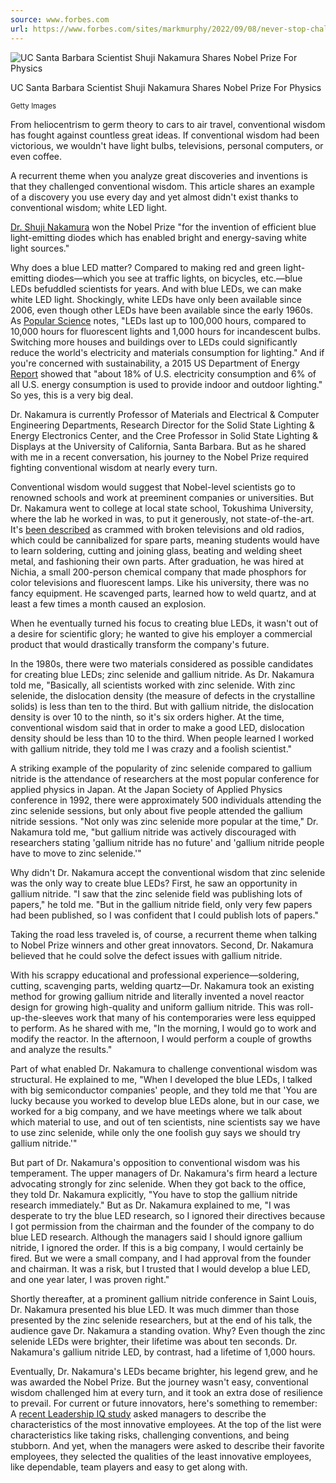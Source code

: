 ```yaml
---
source: www.forbes.com
url: https://www.forbes.com/sites/markmurphy/2022/09/08/never-stop-challenging-the-conventional-wisdom-and-this-nobel-prize-winner-shows-why/?sh=83932d759397
---
```


![UC Santa Barbara Scientist Shuji Nakamura Shares Nobel Prize For Physics](https://imageio.forbes.com/specials-images/imageserve/6319d754c18ae8de14b586d2/UC-Santa-Barbara-Scientist-Shuji-Nakamura-Shares-Nobel-Prize-For-Physics/0x0.jpg?format=jpg&crop=3000,2000,x0,y10,safe&width=1440)

UC Santa Barbara Scientist Shuji Nakamura Shares Nobel Prize For Physics

<small>Getty Images</small>

From heliocentrism to germ theory to cars to air travel, conventional wisdom has fought against countless great ideas. If conventional wisdom had been victorious, we wouldn't have light bulbs, televisions, personal computers, or even coffee.

A recurrent theme when you analyze great discoveries and inventions is that they challenged conventional wisdom. This article shares an example of a discovery you use every day and yet almost didn't exist thanks to conventional wisdom; white LED light.

[Dr. Shuji Nakamura](https://materials.ucsb.edu/people/faculty/shuji-nakamura "https://materials.ucsb.edu/people/faculty/shuji-nakamura") won the Nobel Prize "for the invention of efficient blue light-emitting diodes which has enabled bright and energy-saving white light sources."

Why does a blue LED matter? Compared to making red and green light-emitting diodes—which you see at traffic lights, on bicycles, etc.—blue LEDs befuddled scientists for years. And with blue LEDs, we can make white LED light. Shockingly, white LEDs have only been available since 2006, even though other LEDs have been available since the early 1960s. As [Popular Science](https://www.popsci.com/article/technology/why-blue-led-worth-nobel-prize/ "https://www.popsci.com/article/technology/why-blue-led-worth-nobel-prize/") notes, "LEDs last up to 100,000 hours, compared to 10,000 hours for fluorescent lights and 1,000 hours for incandescent bulbs. Switching more houses and buildings over to LEDs could significantly reduce the world's electricity and materials consumption for lighting." And if you're concerned with sustainability, a 2015 US Department of Energy [Report](https://www.energy.gov/sites/prod/files/2017/03/f34/qtr-2015-chapter5.pdf "https://www.energy.gov/sites/prod/files/2017/03/f34/qtr-2015-chapter5.pdf") showed that "about 18% of U.S. electricity consumption and 6% of all U.S. energy consumption is used to provide indoor and outdoor lighting." So yes, this is a very big deal.

Dr. Nakamura is currently Professor of Materials and Electrical & Computer Engineering Departments, Research Director for the Solid State Lighting & Energy Electronics Center, and the Cree Professor in Solid State Lighting & Displays at the University of California, Santa Barbara. But as he shared with me in a recent conversation, his journey to the Nobel Prize required fighting conventional wisdom at nearly every turn.

Conventional wisdom would suggest that Nobel-level scientists go to renowned schools and work at preeminent companies or universities. But Dr. Nakamura went to college at local state school, Tokushima University, where the lab he worked in was, to put it generously, not state-of-the-art. It's [been described](https://www.nobelprize.org/prizes/physics/2014/summary/ "https://www.nobelprize.org/prizes/physics/2014/summary/") as crammed with broken televisions and old radios, which could be cannibalized for spare parts, meaning students would have to learn soldering, cutting and joining glass, beating and welding sheet metal, and fashioning their own parts. After graduation, he was hired at Nichia, a small 200-person chemical company that made phosphors for color televisions and fluorescent lamps. Like his university, there was no fancy equipment. He scavenged parts, learned how to weld quartz, and at least a few times a month caused an explosion.

When he eventually turned his focus to creating blue LEDs, it wasn't out of a desire for scientific glory; he wanted to give his employer a commercial product that would drastically transform the company's future.

In the 1980s, there were two materials considered as possible candidates for creating blue LEDs; zinc selenide and gallium nitride. As Dr. Nakamura told me, "Basically, all scientists worked with zinc selenide. With zinc selenide, the dislocation density (the measure of defects in the crystalline solids) is less than ten to the third. But with gallium nitride, the dislocation density is over 10 to the ninth, so it's six orders higher. At the time, conventional wisdom said that in order to make a good LED, dislocation density should be less than 10 to the third. When people learned I worked with gallium nitride, they told me I was crazy and a foolish scientist."

A striking example of the popularity of zinc selenide compared to gallium nitride is the attendance of researchers at the most popular conference for applied physics in Japan. At the Japan Society of Applied Physics conference in 1992, there were approximately 500 individuals attending the zinc selenide sessions, but only about five people attended the gallium nitride sessions. "Not only was zinc selenide more popular at the time," Dr. Nakamura told me, "but gallium nitride was actively discouraged with researchers stating 'gallium nitride has no future' and 'gallium nitride people have to move to zinc selenide.'"

Why didn't Dr. Nakamura accept the conventional wisdom that zinc selenide was the only way to create blue LEDs? First, he saw an opportunity in gallium nitride. "I saw that the zinc selenide field was publishing lots of papers," he told me. "But in the gallium nitride field, only very few papers had been published, so I was confident that I could publish lots of papers."

Taking the road less traveled is, of course, a recurrent theme when talking to Nobel Prize winners and other great innovators. Second, Dr. Nakamura believed that he could solve the defect issues with gallium nitride.

With his scrappy educational and professional experience—soldering, cutting, scavenging parts, welding quartz—Dr. Nakamura took an existing method for growing gallium nitride and literally invented a novel reactor design for growing high-quality and uniform gallium nitride. This was roll-up-the-sleeves work that many of his contemporaries were less equipped to perform. As he shared with me, "In the morning, I would go to work and modify the reactor. In the afternoon, I would perform a couple of growths and analyze the results."

Part of what enabled Dr. Nakamura to challenge conventional wisdom was structural. He explained to me, "When I developed the blue LEDs, I talked with big semiconductor companies' people, and they told me that 'You are lucky because you worked to develop blue LEDs alone, but in our case, we worked for a big company, and we have meetings where we talk about which material to use, and out of ten scientists, nine scientists say we have to use zinc selenide, while only the one foolish guy says we should try gallium nitride.'"

But part of Dr. Nakamura's opposition to conventional wisdom was his temperament. The upper managers of Dr. Nakamura's firm heard a lecture advocating strongly for zinc selenide. When they got back to the office, they told Dr. Nakamura explicitly, "You have to stop the gallium nitride research immediately." But as Dr. Nakamura explained to me, "I was desperate to try the blue LED research, so I ignored their directives because I got permission from the chairman and the founder of the company to do blue LED research. Although the managers said I should ignore gallium nitride, I ignored the order. If this is a big company, I would certainly be fired. But we were a small company, and I had approval from the founder and chairman. It was a risk, but I trusted that I would develop a blue LED, and one year later, I was proven right."

Shortly thereafter, at a prominent gallium nitride conference in Saint Louis, Dr. Nakamura presented his blue LED. It was much dimmer than those presented by the zinc selenide researchers, but at the end of his talk, the audience gave Dr. Nakamura a standing ovation. Why? Even though the zinc selenide LEDs were brighter, their lifetime was about ten seconds. Dr. Nakamura's gallium nitride LED, by contrast, had a lifetime of 1,000 hours.

Eventually, Dr. Nakamura's LEDs became brighter, his legend grew, and he was awarded the Nobel Prize. But the journey wasn't easy, conventional wisdom challenged him at every turn, and it took an extra dose of resilience to prevail. For current or future innovators, here's something to remember: A [recent Leadership IQ study](https://www.leadershipiq.com/blogs/leadershipiq/managers-don-t-love-innovators "https://www.leadershipiq.com/blogs/leadershipiq/managers-don-t-love-innovators") asked managers to describe the characteristics of the most innovative employees. At the top of the list were characteristics like taking risks, challenging conventions, and being stubborn. And yet, when the managers were asked to describe their favorite employees, they selected the qualities of the least innovative employees, like dependable, team players and easy to get along with.
